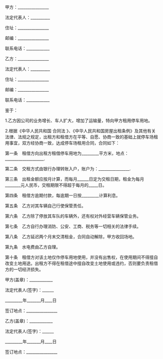 
 


甲方：________________


法定代表人：__________


住址：________________


邮编：________________


联系电话：____________


乙方：________________


法定代表人：__________


住址：________________


邮编：________________


联系电话：____________


鉴于：


1.乙方因公司的业务增长、车人扩大，增加了运输量，特向甲方租用停车用地。


2.根据《中华人民共和国
合同法
》、《中华人民共和国房屋出租条例》及其他有关法律、法规之规定，出租方和租借方在平等、自愿、协商一致的基础上就停车场租用事宜，双方经协商一致，达成停车场租用合同，合同如下：


第一条　租借方向出租方租借停车用地为_________平方米，地点：____________________.


第二条　交租方式由银行办理转账入户，账户为：________________.


第三条　出租金额应按月计算，而每月______日定为交租日期，租金为每月________元人民币，交租期限不得超于每月的_____日。


第四条　租借方逾期付款，每逾期一日按_________计算利息。


第五条　乙方对其车辆自己行使保管责任。


第六条　乙方除了停放其车队的车辆外，还有权对外经营车辆保管业务。


第七条　乙方自行办理消防、公安、工商、税务等一切相关的法律手续。


第八条　乙方延迟两个月末交清租金，合同自动解除，甲方收回场地。


第九条　水电费由乙方自理。


第十条　租借方对该土地仅作停车用地使用，并没有出售权，在使用期间不得擅自改变土地用途。出租方不得在租借途中擅自改变土地使用或违约，否则要负责租借方的一切经济损失。


甲方(盖章)：____________


法定代表人(签字)：______


_________年_______月____日


签订地点：________________


乙方(盖章)：____________


法定代表人(签字)：______


_________年_______月____日


签订地点：________________
 


 

 
 
 
 
 
  


  
 

  


  


  
 
 
 
 

